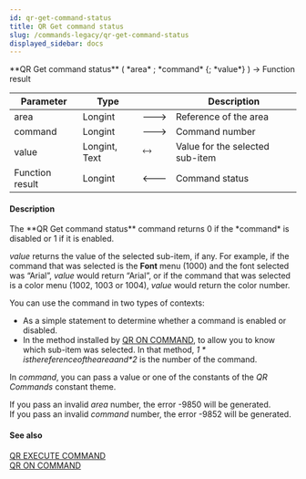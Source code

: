 ```yaml
---
id: qr-get-command-status
title: QR Get command status
slug: /commands-legacy/qr-get-command-status
displayed_sidebar: docs
---
```


<!--REF #_command_.QR Get command status.Syntax-->**QR Get command status** ( *area* ; *command* {; *value*} ) -> Function result<!-- END REF-->
<!--REF #_command_.QR Get command status.Params-->
| Parameter | Type |  | Description |
| --- | --- | --- | --- |
| area | Longint | &#x1F852; | Reference of the area |
| command | Longint | &#x1F852; | Command number |
| value | Longint, Text | &#x1F858; | Value for the selected sub-item |
| Function result | Longint | &#x1F850; | Command status |

<!-- END REF-->

#### Description 

<!--REF #_command_.QR Get command status.Summary-->The **QR Get command status** command returns 0 if the *command* is disabled or 1 if it is enabled.<!-- END REF-->

*value* returns the value of the selected sub-item, if any. For example, if the command that was selected is the **Font** menu (1000) and the font selected was “Arial”, *value* would return “Arial”, or if the command that was selected is a color menu (1002, 1003 or 1004), *value* would return the color number.

You can use the command in two types of contexts:

* As a simple statement to determine whether a command is enabled or disabled.
* In the method installed by [QR ON COMMAND](qr-on-command.md), to allow you to know which sub-item was selected. In that method, *$1* is the reference of the area and *$2* is the number of the command.

In *command*, you can pass a value or one of the constants of the *QR Commands* constant theme.

If you pass an invalid *area* number, the error -9850 will be generated.  
If you pass an invalid *command* number, the error -9852 will be generated.

#### See also 

[QR EXECUTE COMMAND](qr-execute-command.md)  
[QR ON COMMAND](qr-on-command.md)  